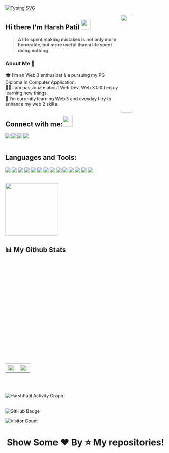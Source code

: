 
[![Typing SVG](https://readme-typing-svg.herokuapp.com?color=F77222&size=29&multiline=true&width=700&lines=Welcome+To+Harsh+Patil's+GitHub+Profile)](https://git.io/typing-svg)

<a href="#"><img width="28%" height="auto" align="right" src="https://github.com/rajput2107/rajput2107/blob/master/Assets/Developer.gif" /></a>
## Hi there I'm Harsh Patil <img src="https://github.com/TheDudeThatCode/TheDudeThatCode/blob/master/Assets/Hi.gif" width="30px">
> **A life spent making mistakes is not only more honorable, but more useful than a life spent doing nothing**

### About Me 🚀
🎓 I’m an Web 3 enthusiast & a pursuing my PG Diploma In Computer Application. </br>
👨‍💻 I am passionate about Web Dev, Web 3.0 & I enjoy learning new things. </br>
🌱 I’m currently learning Web 3 and eveyday I try to enhance my web 2 skills. </br>



## Connect with me:<img src="https://github.com/TheDudeThatCode/TheDudeThatCode/blob/master/Assets/Handshake.gif" height="32px">
<a href="https://www.linkedin.com/in/harshpatil03" target="blank" >
  <img align="left"  src="https://img.shields.io/badge/LinkedIn-0077B5?style=for-the-badge&logo=linkedin&logoColor=white" />
  </a>
<a href="https://twitter.com/Harshpatil03" target="blank" >
    <img align="left" src="https://img.shields.io/badge/Twitter-1DA1F2?style=for-the-badge&logo=twitter&logoColor=white"/>
  </a>
  <a href="https://www.instagram.com/harsh.03/">
    <img align="left"  src="https://img.shields.io/badge/Instagram-E4405F?style=for-the-badge&logo=instagram&logoColor=white" />
  </a>
  <a href="mailto:harshpatil223@gmail.com">
    <img align="left"src="https://img.shields.io/badge/Gmail-D14836?style=for-the-badge&logo=gmail&logoColor=white" />
  </a>
  
  <br>
  <br>
  
 ## Languages and Tools:
 ![](https://img.shields.io/badge/HTML5-E34F26?style=for-the-badge&logo=html5&logoColor=white)
![](https://img.shields.io/badge/JavaScript-F7DF1E?style=for-the-badge&logo=javascript&logoColor=black)
![](https://img.shields.io/badge/CSS3-1572B6?style=for-the-badge&logo=css3&logoColor=white)
![](https://img.shields.io/badge/Markdown-000000?style=for-the-badge&logo=markdown&logoColor=white)
![](https://img.shields.io/badge/C-00599C?style=for-the-badge&logo=c&logoColor=white)
![](https://img.shields.io/badge/C%2B%2B-00599C?style=for-the-badge&logo=c%2B%2B&logoColor=white)
![](https://img.shields.io/badge/Python-FFFFFF?style=for-the-badge&logo=python&logoColor=darkgreen)
![](https://img.shields.io/badge/Django-092E20?style=for-the-badge&logo=django&logoColor=white)
![](https://img.shields.io/badge/GitHub-100000?style=for-the-badge&logo=github&logoColor=white)
![](https://img.shields.io/badge/React-20232A?style=for-the-badge&logo=react&logoColor=61DAFB)
![](https://img.shields.io/badge/Bootstrap-563D7C?style=for-the-badge&logo=bootstrap&logoColor=white)
![](https://img.shields.io/badge/Git-F05032?style=for-the-badge&logo=git&logoColor=white)
![](https://img.shields.io/badge/Visual_Studio_Code-0078D4?style=for-the-badge&logo=visual%20studio%20code&logoColor=white)
![](https://img.shields.io/badge/Canva-%2320C4CB.svg?&style=for-the-badge&logo=Canva&logoColor=white)




<br>
 <a > <img src="https://github-readme-stats.vercel.app/api/top-langs/?username=patilharsh03&layout=compact&show_icons=true&bg_color=45,fc00ff,00dbde&title_color=000&text_color=000"  align="center" height="165" /></a>

## 📊 My Github Stats
  <br/>

<table><td valign="top" width="50%">

<img src="https://github-readme-stats.vercel.app/api?username=patilharsh03&show_icons=true&bg_color=45,fc00ff,00dbde&title_color=fff&text_color=000" align="left" style="width: 100%" />

</td><td valign="top" width="50%">

<img src="https://github-readme-streak-stats.herokuapp.com/?user=patilharsh03&theme=radical&hide_border=true&stroke=0000&background=060A0CD0" align="left" style="width: 100%" />

</td></table>  

<br/>  


<br>
<p>
<a><img alt="HarshPatil Activity Graph" src="https://activity-graph.herokuapp.com/graph?username=patilharsh03&bg_color=0D1117&color=D73A7B&line=A8FDF6&point=FFFFFF&hide_border=true" /></a>
</p>


<br>
<a><img src="https://img.shields.io/github/followers/patilharsh03?label=Followers&style=social" alt="GitHub Badge"></a>

![Visitor Count](https://komarev.com/ghpvc/?username=patilharsh03&color=orange&style=flat-square)

  ### <h1><p align ="center"> Show Some ❤️ By ⭐ My repositories!</p> </h1>

 



<!---
patilharsh03/patilharsh03 is a ✨ special ✨ repository because its `README.md` (this file) appears on your GitHub profile.
You can click the Preview link to take a look at your changes.
--->
